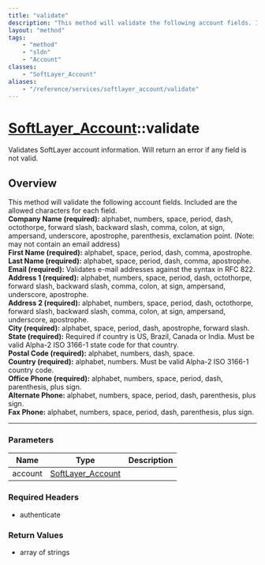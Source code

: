```yaml
---
title: "validate"
description: "This method will validate the following account fields. Included are the allowed characters for each field.<br> <strong>... "
layout: "method"
tags:
    - "method"
    - "sldn"
    - "Account"
classes:
    - "SoftLayer_Account"
aliases:
    - "/reference/services/softlayer_account/validate"
---
```

# [SoftLayer_Account](/reference/services/SoftLayer_Account)::validate

Validates SoftLayer account information. Will return an error if any field is not valid.


## Overview 
This method will validate the following account fields. Included are the allowed characters for each field.<br> <strong>Company Name (required):</strong> alphabet, numbers, space, period, dash, octothorpe, forward slash, backward slash, comma, colon, at sign, ampersand, underscore, apostrophe, parenthesis, exclamation point. (Note: may not contain an email address)<br> <strong>First Name (required):</strong> alphabet, space, period, dash, comma, apostrophe.<br> <strong>Last Name (required):</strong> alphabet, space, period, dash, comma, apostrophe.<br> <strong>Email (required):</strong> Validates e-mail addresses against the syntax in RFC 822.<br> <strong>Address 1 (required):</strong> alphabet, numbers, space, period, dash, octothorpe, forward slash, backward slash, comma, colon, at sign, ampersand, underscore, apostrophe.<br> <strong>Address 2 (required):</strong> alphabet, numbers, space, period, dash, octothorpe, forward slash, backward slash, comma, colon, at sign, ampersand, underscore, apostrophe.<br> <strong>City (required):</strong> alphabet, space, period, dash, apostrophe, forward slash.<br> <strong>State (required):</strong> Required if country is US, Brazil, Canada or India. Must be valid Alpha-2 ISO 3166-1 state code for that country.<br> <strong>Postal Code (required):</strong> alphabet, numbers, dash, space.<br> <strong>Country (required):</strong> alphabet, numbers. Must be valid Alpha-2 ISO 3166-1 country code.<br> <strong>Office Phone (required):</strong> alphabet, numbers, space, period, dash, parenthesis, plus sign.<br> <strong>Alternate Phone:</strong> alphabet, numbers, space, period, dash, parenthesis, plus sign.<br> <strong>Fax Phone:</strong> alphabet, numbers, space, period, dash, parenthesis, plus sign.<br> 

-----

### Parameters 
|Name | Type | Description |
| --- | --- | --- |
|account| <a href='/reference/datatypes/SoftLayer_Account'>SoftLayer_Account </a>| |


### Required Headers
* authenticate


### Return Values
* array of strings




